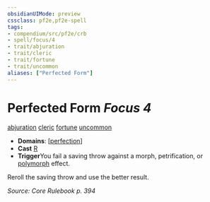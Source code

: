 ```yaml
---
obsidianUIMode: preview
cssclass: pf2e,pf2e-spell
tags:
- compendium/src/pf2e/crb
- spell/focus/4
- trait/abjuration
- trait/cleric
- trait/fortune
- trait/uncommon
aliases: ["Perfected Form"]
---
```

# Perfected Form *Focus 4*   
[abjuration](../../rules/traits/abjuration.md)  [cleric](../../rules/traits/cleric.md)  [fortune](../../rules/traits/fortune.md)  [uncommon](../../rules/traits/uncommon.md)  

- **Domains**: [[perfection](../setting/domains.md#Perfection)]
- **Cast** [R](../../rules/core-rulebook/chapter-9-playing-the-game.md#Actions "Reaction") 
- **Trigger**You fail a saving throw against a morph, petrification, or [polymorph](../../rules/traits/polymorph.md) effect.

Reroll the saving throw and use the better result.

*Source: Core Rulebook p. 394*